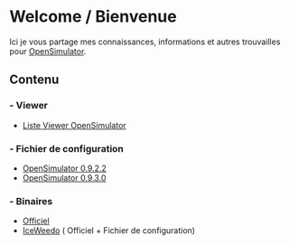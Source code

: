 # Welcome / Bienvenue

Ici je vous partage mes connaissances, informations et autres trouvailles pour [OpenSimulator](http://opensimulator.org/).

## Contenu

### - Viewer

  * [Liste Viewer OpenSimulator](VIEWER.md)

### - Fichier de configuration

  * [OpenSimulator 0.9.2.2](https://github.com/IceWeedo/My-OpenSimulator/tree/main/Fichier%20de%20configuration/OpenSim%200.9.2.2/Standalone%20HyperGrid)
  * [OpenSimulator 0.9.3.0](https://github.com/IceWeedo/My-OpenSimulator/tree/main/Fichier%20de%20configuration/OpenSim%200.9.3.0/Standalone%20HyperGrid)

### - Binaires

 * [Officiel](Binaires/Officiel)
 * [IceWeedo](Binaires/IceWeedo) ( Officiel + Fichier de configuration)
